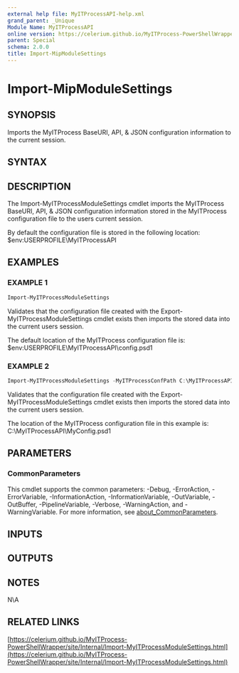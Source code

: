 ```yaml
---
external help file: MyITProcessAPI-help.xml
grand_parent: _Unique
Module Name: MyITProcessAPI
online version: https://celerium.github.io/MyITProcess-PowerShellWrapper/site/_Unique/Import-MipModuleSettings.html
parent: Special
schema: 2.0.0
title: Import-MipModuleSettings
---
```


# Import-MipModuleSettings

## SYNOPSIS
Imports the MyITProcess BaseURI, API, & JSON configuration information to the current session.

## SYNTAX

## DESCRIPTION
The Import-MyITProcessModuleSettings cmdlet imports the MyITProcess BaseURI, API, & JSON configuration
information stored in the MyITProcess configuration file to the users current session.

By default the configuration file is stored in the following location:
    $env:USERPROFILE\MyITProcessAPI

## EXAMPLES

### EXAMPLE 1
```powershell
Import-MyITProcessModuleSettings
```

Validates that the configuration file created with the Export-MyITProcessModuleSettings cmdlet exists
then imports the stored data into the current users session.

The default location of the MyITProcess configuration file is:
    $env:USERPROFILE\MyITProcessAPI\config.psd1

### EXAMPLE 2
```powershell
Import-MyITProcessModuleSettings -MyITProcessConfPath C:\MyITProcessAPI -MyITProcessConfFile MyConfig.psd1
```

Validates that the configuration file created with the Export-MyITProcessModuleSettings cmdlet exists
then imports the stored data into the current users session.

The location of the MyITProcess configuration file in this example is:
    C:\MyITProcessAPI\MyConfig.psd1

## PARAMETERS

### CommonParameters
This cmdlet supports the common parameters: -Debug, -ErrorAction, -ErrorVariable, -InformationAction, -InformationVariable, -OutVariable, -OutBuffer, -PipelineVariable, -Verbose, -WarningAction, and -WarningVariable. For more information, see [about_CommonParameters](http://go.microsoft.com/fwlink/?LinkID=113216).

## INPUTS

## OUTPUTS

## NOTES
N\A

## RELATED LINKS

[https://celerium.github.io/MyITProcess-PowerShellWrapper/site/Internal/Import-MyITProcessModuleSettings.html](https://celerium.github.io/MyITProcess-PowerShellWrapper/site/Internal/Import-MyITProcessModuleSettings.html)

